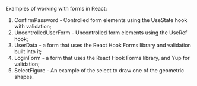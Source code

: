 
Examples of working with forms in React:
1) ConfirmPassword - Controlled form elements using the UseState hook with validation;
2) UncontrolledUserForm - Uncontrolled form elements using the UseRef hook;
3) UserData - a form that uses the React Hook Forms library and validation built into it;
4) LoginForm - a form that uses the React Hook Forms library, and Yup for validation;
5) SelectFigure - An example of the select to draw one of the geometric shapes.

